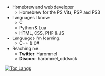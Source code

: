 * Homebrew and web developer
  * Homebrew for the PS Vita, PSP and PS3
* Languages I know:
  * C
  * Python & Lua
  * HTML, CSS, PHP & JS
* Languages I'm learning:
  * C++ & C#
* Reaching me:
  * **Twitter**: Harommel
  * **Discord**: harommel_oddsock

[![Top Langs](https://github-readme-stats.vercel.app/api/top-langs/?username=HarommelRabbid&layout=pie)](https://github.com/anuraghazra/github-readme-stats)

<!---
HarommelRabbid/HarommelRabbid is a ✨ special ✨ repository because its `README.md` (this file) appears on your GitHub profile.
You can click the Preview link to take a look at your changes.
--->
